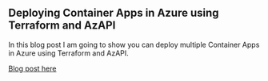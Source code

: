 ## Deploying Container Apps in Azure using Terraform and AzAPI

In this blog post I am going to show you can deploy multiple Container Apps in Azure using Terraform and AzAPI.

[Blog post here](https://thomasthornton.cloud/2022/09/05/deploying-azure-container-apps-into-your-virtual-network-using-terraform-and-azapi/)
